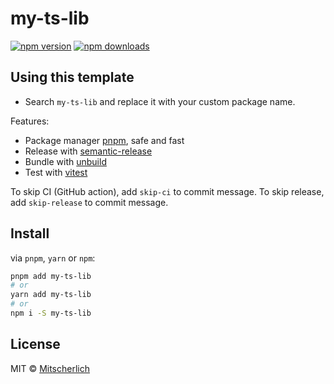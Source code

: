 # my-ts-lib

[![npm version](https://badgen.net/npm/v/my-ts-lib)](https://npm.im/my-ts-lib) [![npm downloads](https://badgen.net/npm/dm/my-ts-lib)](https://npm.im/my-ts-lib)

## Using this template

- Search `my-ts-lib` and replace it with your custom package name.

Features:

- Package manager [pnpm](https://pnpm.js.org/), safe and fast
- Release with [semantic-release](https://npm.im/semantic-release)
- Bundle with [unbuild](https://github.com/unjs/unbuild)
- Test with [vitest](https://vitest.dev)

To skip CI (GitHub action), add `skip-ci` to commit message. To skip release, add `skip-release` to commit message.

## Install

via `pnpm`, `yarn` or `npm`:

```bash
pnpm add my-ts-lib
# or
yarn add my-ts-lib
# or
npm i -S my-ts-lib
```

## License

MIT &copy; [Mitscherlich](https://mitscherlich.me)
